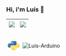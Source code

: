 ### Hi, i'm Luís 👋

| <a href="https://github.com/lluismelo"><img align="center" src="https://github-readme-stats.vercel.app/api?username=lluismelo&show_icons=true&include_all_commits=true&theme=buefy&hide_border=true"/></a> | <a href="https://github.com/lluismelo"><img align="center" src="https://github-readme-stats.vercel.app/api/top-langs/?username=lluismelo&layout=compact&theme=buefy&hide_border=true" /></a> |
| ------------- | ------------- |	
	
	
<div style="display: inline_block"><br>
  <!-- <img align="center" alt="Luis-Js" height="30" width="40" src="https://raw.githubusercontent.com/devicons/devicon/master/icons/javascript/javascript-plain.svg">-->
  <img align="center" alt="Luis-Python" height="30" width="40" src="https://raw.githubusercontent.com/devicons/devicon/master/icons/python/python-original.svg">
  <img align="center" alt="Luis-Arduino" height="30" width="40" src="https://cdn.jsdelivr.net/gh/devicons/devicon/icons/arduino/arduino-original-wordmark.svg">
  <!-- <img align="center" alt="Luis-C" height="30" width="40" src="https://cdn.jsdelivr.net/gh/devicons/devicon/icons/embeddedc/embeddedc-plain-wordmark.svg">-->
 </div>

<!--
**lluismelo/lluismelo** is a ✨ _special_ ✨ repository because its `README.md` (this file) appears on your GitHub profile.

Here are some ideas to get you started:

- 🔭 I’m currently working on ...
- 🌱 I’m currently learning ...
- 👯 I’m looking to collaborate on ...
- 🤔 I’m looking for help with ...
- 💬 Ask me about ...
- 📫 How to reach me: ...
- 😄 Pronouns: ...
- ⚡ Fun fact: ...
-->
